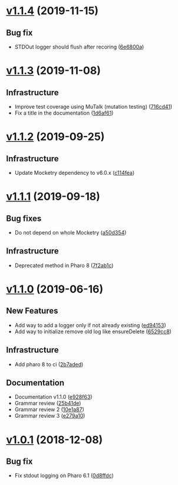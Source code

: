 <!--
git log --pretty="* %s ([%h](https://github.com/jecisc/TinyLogger/commit/%H))" v1.1.4...HEAD --grep="Merge pull" 
('Content' copyWithRegex: 'Merge pull request #[0-9]+ from [^/]+/[0-9]*' matchesReplacedWith: '') copyReplaceAll: '-' with: ' '
-->

# [v1.1.4](https://github.com/jecisc/TinyLogger/compare/v1.1.3...v1.1.4) (2019-11-15)

## Bug fix

* STDOut logger should flush after recoring ([6e6800a](https://github.com/jecisc/TinyLogger/commit/6e6800a5f167e3606d084290c7b3e4cfc2625985))

# [v1.1.3](https://github.com/jecisc/TinyLogger/compare/v1.1.2...v1.1.3) (2019-11-08)

## Infrastructure

*  Improve test coverage using MuTalk (mutation testing) ([716cd41](https://github.com/jecisc/TinyLogger/commit/716cd41655614326b4e20a426bdb58ce5f0f2031))
*  Fix a title in the documentation ([1d6af61](https://github.com/jecisc/TinyLogger/commit/1d6af61b6114533ab20ef3ffaad252f95925d3a8))

# [v1.1.2](https://github.com/jecisc/TinyLogger/compare/v1.1.1...v1.1.2) (2019-09-25)

## Infrastructure

* Update Mocketry dependency to v6.0.x ([c114fea](https://github.com/jecisc/TinyLogger/commit/c114feac2ff65bd11e11fcd7f188e09e90022465))

# [v1.1.1](https://github.com/jecisc/TinyLogger/compare/v1.1.0...v1.1.1) (2019-09-18)

## Bug fixes

* Do not depend on whole Mocketry ([a50d354](https://github.com/jecisc/TinyLogger/commit/a50d3543bf00e76d780d7d3f2fb205280364b637))

## Infrastructure

*   Deprecated method in Pharo 8 ([7f2ab1c](https://github.com/jecisc/TinyLogger/commit/7f2ab1c7a6fc43d23801faed40383e2b6d4279c3))

# [v1.1.0](https://github.com/jecisc/TinyLogger/compare/v1.0.1...v1.1.0) (2019-06-16)

## New Features

* Add way to add a logger only if not already existing ([ed94153](https://github.com/jecisc/TinyLogger/commit/ed94153d9f086fed3a4f801cfe2029db383514c6))
* Add way to initialize remove old log like ensureDelete  ([6529cc8](https://github.com/jecisc/TinyLogger/commit/6529cc8a99360d93ad80a3badff5066021b6053f))

## Infrastructure

* Add pharo 8 to ci ([2b7aded](https://github.com/jecisc/TinyLogger/commit/2b7adede42186b3aca18aea4c910421fc4b13558))

## Documentation

* Documentation v1.1.0 ([e928f63](https://github.com/jecisc/TinyLogger/commit/e928f635134e2081c6a85f24adb7b11bd4261fdf))
* Grammar review ([25b41de](https://github.com/jecisc/TinyLogger/commit/25b41de42009092ef15ba258ba70ea12b8b2384b))
* Grammar review 2 ([10e1a87](https://github.com/jecisc/TinyLogger/commit/10e1a87c45b54f07d9a5dd0205a29277447bbfc8))
* Grammar review 3 ([e279a10](https://github.com/jecisc/TinyLogger/commit/e279a10121503d0cddcb645c765773c14c68c457))

# [v1.0.1](https://github.com/jecisc/TinyLogger/compare/v1.0.0...v1.0.1) (2018-12-08)

## Bug fix

* Fix stdout logging on Pharo 6.1 ([0d8ffdc](https://github.com/jecisc/TinyLogger/commit/0d8ffdc95724b2bf7a4859334469ddc63100f809))
